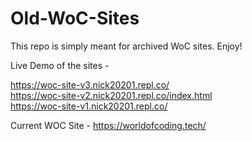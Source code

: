 # Old-WoC-Sites
This repo is simply meant for archived WoC sites. Enjoy!

Live Demo of the sites - 

https://woc-site-v3.nick20201.repl.co/ <br>
https://woc-site-v2.nick20201.repl.co/index.html <br>
https://woc-site-v1.nick20201.repl.co/ <br>

Current WOC Site - 
https://worldofcoding.tech/

